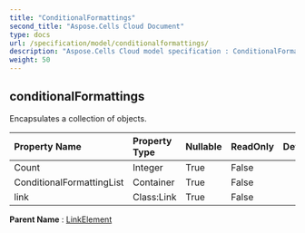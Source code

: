 ```yaml
---
title: "ConditionalFormattings"
second_title: "Aspose.Cells Cloud Document"
type: docs
url: /specification/model/conditionalformattings/
description: "Aspose.Cells Cloud model specification : ConditionalFormattings. Effortlessly handle Excel and other spreadsheet documents with features like opening, generating, editing, splitting, merging, comparing, and converting."
weight: 50
---
```


## **conditionalFormattings**

Encapsulates a collection of  objects. 

| Property Name | Property Type | Nullable |  ReadOnly | DefaultValue | Description | 
| :- | :- | :- |:- |  :- | :- |
| Count | Integer | True |  False |  |  |  
| ConditionalFormattingList | Container | True |  False |  |  |  
| link | Class:Link | True |  False |  |  |  

**Parent Name** : [LinkElement](linkelement)


